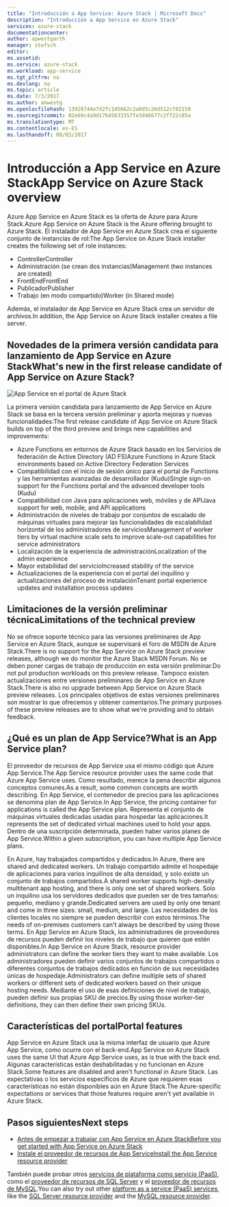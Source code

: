 ```yaml
---
title: "Introducción a App Service: Azure Stack | Microsoft Docs"
description: "Introducción a App Service en Azure Stack"
services: azure-stack
documentationcenter: 
author: apwestgarth
manager: stefsch
editor: 
ms.assetid: 
ms.service: azure-stack
ms.workload: app-service
ms.tgt_pltfrm: na
ms.devlang: na
ms.topic: article
ms.date: 7/3/2017
ms.author: anwestg
ms.openlocfilehash: 13928744e7d2fc145662c2a0d5c26d512cf02150
ms.sourcegitcommit: 02e69c4a9d17645633357fe3d46677c2ff22c85a
ms.translationtype: MT
ms.contentlocale: es-ES
ms.lasthandoff: 08/03/2017
---
```

# <a name="app-service-on-azure-stack-overview"></a><span data-ttu-id="ad676-103">Introducción a App Service en Azure Stack</span><span class="sxs-lookup"><span data-stu-id="ad676-103">App Service on Azure Stack overview</span></span>

<span data-ttu-id="ad676-104">Azure App Service en Azure Stack es la oferta de Azure para Azure Stack.</span><span class="sxs-lookup"><span data-stu-id="ad676-104">Azure App Service on Azure Stack is the Azure offering brought to Azure Stack.</span></span> <span data-ttu-id="ad676-105">El instalador de App Service en Azure Stack crea el siguiente conjunto de instancias de rol:</span><span class="sxs-lookup"><span data-stu-id="ad676-105">The App Service on Azure Stack installer creates the following set of role instances:</span></span>

*  <span data-ttu-id="ad676-106">Controller</span><span class="sxs-lookup"><span data-stu-id="ad676-106">Controller</span></span>
*  <span data-ttu-id="ad676-107">Administración (se crean dos instancias)</span><span class="sxs-lookup"><span data-stu-id="ad676-107">Management (two instances are created)</span></span>
*  <span data-ttu-id="ad676-108">FrontEnd</span><span class="sxs-lookup"><span data-stu-id="ad676-108">FrontEnd</span></span>
*  <span data-ttu-id="ad676-109">Publicador</span><span class="sxs-lookup"><span data-stu-id="ad676-109">Publisher</span></span>
*  <span data-ttu-id="ad676-110">Trabajo (en modo compartido)</span><span class="sxs-lookup"><span data-stu-id="ad676-110">Worker (in Shared mode)</span></span>

<span data-ttu-id="ad676-111">Además, el instalador de App Service en Azure Stack crea un servidor de archivos.</span><span class="sxs-lookup"><span data-stu-id="ad676-111">In addition, the App Service on Azure Stack installer creates a file server.</span></span>
    
## <a name="whats-new-in-the-first-release-candidate-of-app-service-on-azure-stack"></a><span data-ttu-id="ad676-112">Novedades de la primera versión candidata para lanzamiento de App Service en Azure Stack</span><span class="sxs-lookup"><span data-stu-id="ad676-112">What's new in the first release candidate of App Service on Azure Stack?</span></span>
![App Service en el portal de Azure Stack][1]

<span data-ttu-id="ad676-114">La primera versión candidata para lanzamiento de App Service en Azure Stack se basa en la tercera versión preliminar y aporta mejoras y nuevas funcionalidades:</span><span class="sxs-lookup"><span data-stu-id="ad676-114">The first release candidate of App Service on Azure Stack builds on top of the third preview and brings new capabilities and improvements:</span></span>

* <span data-ttu-id="ad676-115">Azure Functions en entornos de Azure Stack basado en los Servicios de federación de Active Directory (AD FS)</span><span class="sxs-lookup"><span data-stu-id="ad676-115">Azure Functions in Azure Stack environments based on Active Directory Federation Services</span></span> 
* <span data-ttu-id="ad676-116">Compatibilidad con el inicio de sesión único para el portal de Functions y las herramientas avanzadas de desarrollador (Kudu)</span><span class="sxs-lookup"><span data-stu-id="ad676-116">Single sign-on support for the Functions portal and the advanced developer tools (Kudu)</span></span>
* <span data-ttu-id="ad676-117">Compatibilidad con Java para aplicaciones web, móviles y de API</span><span class="sxs-lookup"><span data-stu-id="ad676-117">Java support for web, mobile, and API applications</span></span>
* <span data-ttu-id="ad676-118">Administración de niveles de trabajo por conjuntos de escalado de máquinas virtuales para mejorar las funcionalidades de escalabilidad horizontal de los administradores de servicios</span><span class="sxs-lookup"><span data-stu-id="ad676-118">Management of worker tiers by virtual machine scale sets to improve scale-out capabilities for service administrators</span></span>
* <span data-ttu-id="ad676-119">Localización de la experiencia de administración</span><span class="sxs-lookup"><span data-stu-id="ad676-119">Localization of the admin experience</span></span>
* <span data-ttu-id="ad676-120">Mayor estabilidad del servicio</span><span class="sxs-lookup"><span data-stu-id="ad676-120">Increased stability of the service</span></span>
* <span data-ttu-id="ad676-121">Actualizaciones de la experiencia con el portal del inquilino y actualizaciones del proceso de instalación</span><span class="sxs-lookup"><span data-stu-id="ad676-121">Tenant portal experience updates and installation process updates</span></span>

## <a name="limitations-of-the-technical-preview"></a><span data-ttu-id="ad676-122">Limitaciones de la versión preliminar técnica</span><span class="sxs-lookup"><span data-stu-id="ad676-122">Limitations of the technical preview</span></span>

<span data-ttu-id="ad676-123">No se ofrece soporte técnico para las versiones preliminares de App Service en Azure Stack, aunque se supervisará el foro de MSDN de Azure Stack.</span><span class="sxs-lookup"><span data-stu-id="ad676-123">There is no support for the App Service on Azure Stack preview releases, although we do monitor the Azure Stack MSDN Forum.</span></span> <span data-ttu-id="ad676-124">No se deben poner cargas de trabajo de producción en esta versión preliminar.</span><span class="sxs-lookup"><span data-stu-id="ad676-124">Do not put production workloads on this preview release.</span></span> <span data-ttu-id="ad676-125">Tampoco existen actualizaciones entre versiones preliminares de App Service en Azure Stack.</span><span class="sxs-lookup"><span data-stu-id="ad676-125">There is also no upgrade between App Service on Azure Stack preview releases.</span></span> <span data-ttu-id="ad676-126">Los principales objetivos de estas versiones preliminares son mostrar lo que ofrecemos y obtener comentarios.</span><span class="sxs-lookup"><span data-stu-id="ad676-126">The primary purposes of these preview releases are to show what we're providing and to obtain feedback.</span></span> 

## <a name="what-is-an-app-service-plan"></a><span data-ttu-id="ad676-127">¿Qué es un plan de App Service?</span><span class="sxs-lookup"><span data-stu-id="ad676-127">What is an App Service plan?</span></span>

<span data-ttu-id="ad676-128">El proveedor de recursos de App Service usa el mismo código que Azure App Service.</span><span class="sxs-lookup"><span data-stu-id="ad676-128">The App Service resource provider uses the same code that Azure App Service uses.</span></span> <span data-ttu-id="ad676-129">Como resultado, merece la pena describir algunos conceptos comunes.</span><span class="sxs-lookup"><span data-stu-id="ad676-129">As a result, some common concepts are worth describing.</span></span> <span data-ttu-id="ad676-130">En App Service, el contenedor de precios para las aplicaciones se denomina plan de App Service.</span><span class="sxs-lookup"><span data-stu-id="ad676-130">In App Service, the pricing container for applications is called the App Service plan.</span></span> <span data-ttu-id="ad676-131">Representa el conjunto de máquinas virtuales dedicadas usadas para hospedar las aplicaciones.</span><span class="sxs-lookup"><span data-stu-id="ad676-131">It represents the set of dedicated virtual machines used to hold your apps.</span></span> <span data-ttu-id="ad676-132">Dentro de una suscripción determinada, pueden haber varios planes de App Service.</span><span class="sxs-lookup"><span data-stu-id="ad676-132">Within a given subscription, you can have multiple App Service plans.</span></span> 

<span data-ttu-id="ad676-133">En Azure, hay trabajados compartidos y dedicados.</span><span class="sxs-lookup"><span data-stu-id="ad676-133">In Azure, there are shared and dedicated workers.</span></span> <span data-ttu-id="ad676-134">Un trabajo compartido admite el hospedaje de aplicaciones para varios inquilinos de alta densidad, y solo existe un conjunto de trabajos compartidos.</span><span class="sxs-lookup"><span data-stu-id="ad676-134">A shared worker supports high-density multitenant app hosting, and there is only one set of shared workers.</span></span> <span data-ttu-id="ad676-135">Solo un inquilino usa los servidores dedicados que pueden ser de tres tamaños: pequeño, mediano y grande.</span><span class="sxs-lookup"><span data-stu-id="ad676-135">Dedicated servers are used by only one tenant and come in three sizes: small, medium, and large.</span></span> <span data-ttu-id="ad676-136">Las necesidades de los clientes locales no siempre se pueden describir con estos términos.</span><span class="sxs-lookup"><span data-stu-id="ad676-136">The needs of on-premises customers can't always be described by using those terms.</span></span> <span data-ttu-id="ad676-137">En App Service en Azure Stack, los administradores de proveedores de recursos pueden definir los niveles de trabajo que quieren que estén disponibles.</span><span class="sxs-lookup"><span data-stu-id="ad676-137">In App Service on Azure Stack, resource provider administrators can define the worker tiers they want to make available.</span></span> <span data-ttu-id="ad676-138">Los administradores pueden definir varios conjuntos de trabajos compartidos o diferentes conjuntos de trabajos dedicados en función de sus necesidades únicas de hospedaje.</span><span class="sxs-lookup"><span data-stu-id="ad676-138">Administrators can define multiple sets of shared workers or different sets of dedicated workers based on their unique hosting needs.</span></span> <span data-ttu-id="ad676-139">Mediante el uso de esas definiciones de nivel de trabajo, pueden definir sus propias SKU de precios.</span><span class="sxs-lookup"><span data-stu-id="ad676-139">By using those worker-tier definitions, they can then define their own pricing SKUs.</span></span>

## <a name="portal-features"></a><span data-ttu-id="ad676-140">Características del portal</span><span class="sxs-lookup"><span data-stu-id="ad676-140">Portal features</span></span>

<span data-ttu-id="ad676-141">App Service en Azure Stack usa la misma interfaz de usuario que Azure App Service, como ocurre con el back-end.</span><span class="sxs-lookup"><span data-stu-id="ad676-141">App Service on Azure Stack uses the same UI that Azure App Service uses, as is true with the back end.</span></span> <span data-ttu-id="ad676-142">Algunas características están deshabilitadas y no funcionan en Azure Stack.</span><span class="sxs-lookup"><span data-stu-id="ad676-142">Some features are disabled and aren't functional in Azure Stack.</span></span> <span data-ttu-id="ad676-143">Las expectativas o los servicios específicos de Azure que requieren esas características no están disponibles aún en Azure Stack.</span><span class="sxs-lookup"><span data-stu-id="ad676-143">The Azure-specific expectations or services that those features require aren't yet available in Azure Stack.</span></span> 

## <a name="next-steps"></a><span data-ttu-id="ad676-144">Pasos siguientes</span><span class="sxs-lookup"><span data-stu-id="ad676-144">Next steps</span></span>

- [<span data-ttu-id="ad676-145">Antes de empezar a trabajar con App Service en Azure Stack</span><span class="sxs-lookup"><span data-stu-id="ad676-145">Before you get started with App Service on Azure Stack</span></span>](azure-stack-app-service-before-you-get-started.md)
- [<span data-ttu-id="ad676-146">Instale el proveedor de recursos de App Service</span><span class="sxs-lookup"><span data-stu-id="ad676-146">Install the App Service resource provider</span></span>](azure-stack-app-service-deploy.md)

<span data-ttu-id="ad676-147">También puede probar otros [servicios de plataforma como servicio (PaaS)](azure-stack-tools-paas-services.md), como el [proveedor de recursos de SQL Server](azure-stack-sql-resource-provider-deploy.md) y el [proveedor de recursos de MySQL](azure-stack-mysql-resource-provider-deploy.md).</span><span class="sxs-lookup"><span data-stu-id="ad676-147">You can also try out other [platform as a service (PaaS) services](azure-stack-tools-paas-services.md), like the [SQL Server resource provider](azure-stack-sql-resource-provider-deploy.md) and the [MySQL resource provider](azure-stack-mysql-resource-provider-deploy.md).</span></span>

<!--Image references-->
[1]: ./media/azure-stack-app-service-overview/AppService_Portal.png
